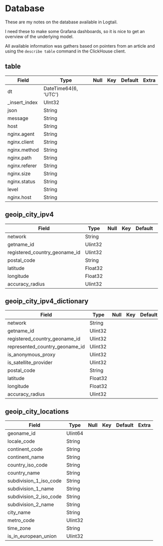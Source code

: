 # Database

These are my notes on the database available in Logtail.

I need these to make some Grafana dashboards, so it is nice to get an overview of the underlying model.

All available information was gathers based on pointers from an article and using the `describe table` command in the ClickHouse client.

## table

| Field | Type | Null | Key | Default | Extra |
| --- | --- | --- | --- | --- | --- |
| dt | DateTime64(6, 'UTC') | | | | |
| _insert_index | UInt32 | | | | |
| json | String | | | | |
| message | String | | | | |
| host | String | | | | |
| nginx.agent | String | | | | |
| nginx.client | String | | | | |
| nginx.method | String | | | | |
| nginx.path | String | | | | |
| nginx.referer | String | | | | |
| nginx.size | String | | | | |
| nginx.status | String | | | | |
| level | String | | | | |
| nginx.host | String | | | | |

## geoip_city_ipv4

| Field | Type | Null | Key | Default | Extra |
| --- | --- | --- | --- | --- | --- |
| network | String | | | | |
| getname_id | UIint32 | | | | |
| registered_country_geoname_id | UIint32 | | | | |
| postal_code | String | | | | |
| latitude | Float32 | | | | |
| longitude | Float32 | | | | |
| accuracy_radius | UIint32 | | | | |

## geoip_city_ipv4_dictionary

| Field | Type | Null | Key | Default | Extra |
| --- | --- | --- | --- | --- | --- |
| network | String | | | | |
| getname_id | UIint32 | | | | |
| registered_country_geoname_id | UIint32 | | | | |
| represented_country_geoname_id | UIint32 | | | | |
| is_anonymous_proxy | UIint32 | | | | |
| is_satellite_provider | UIint32 | | | | |
| postal_code | String | | | | |
| latitude | Float32 | | | | |
| longitude | Float32 | | | | |
| accuracy_radius | UIint32 | | | | |

## geoip_city_locations

| Field | Type | Null | Key | Default | Extra |
| --- | --- | --- | --- | --- | --- |
| geoname_id | UIint64 | | | | |
| locale_code | String | | | | |
| continent_code | String | | | | |
| continent_name | String | | | | |
| country_iso_code | String | | | | |
| country_name | String | | | | |
| subdivision_1_iso_code | String | | | | |
| subdivision_1_name | String | | | | |
| subdivision_2_iso_code | String | | | | |
| subdivision_2_name | String | | | | |
| city_name | String | | | | |
| metro_code | UIint32 | | | | |
| time_zone | String | | | | |
| is_in_european_union | UIint32 | | | | |
